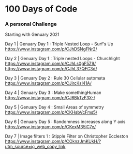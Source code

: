 # 100 Days of Code
### A personal Challenge

Starting with Genuary 2021

Day 1 | Genuary Day 1 : Triple Nested Loop - Surf's Up
https://www.instagram.com/p/CJhDSNgFNr2/

Day 2 | Genuary Day 1 : Triple nested Loops - Churchlight
https://www.instagram.com/p/CJhLs0gF5Z9/
https://www.instagram.com/p/CJhL37QFC3d/

Day 3 | Genuary Day 2 : Rule 30 Cellular automata
https://www.instagram.com/p/CJircKsl41A/

Day 4 | Genuary Day 3 : Make somethingHuman
https://www.instagram.com/p/CJ6BkTzF3X-/

Day 5 | Genuary Day 4 : Small Areas of symmetry
https://www.instagram.com/p/CKHsbVcFms5/

Day 6 | Genuary Day 5 : Randomness increases along Y axis
https://www.instagram.com/p/CKexM35lC7e/

Day 7 | Image filters 1 : Stipple Filter on Christopher Eccleston
https://www.instagram.com/p/COknzJmKUkH/?utm_source=ig_web_copy_link

